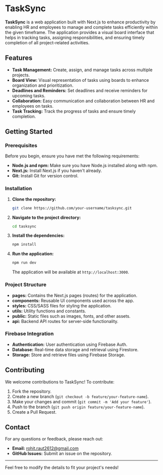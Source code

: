 # TaskSync

**TaskSync** is a web application built with Next.js to enhance productivity by enabling HR and employees to manage and complete tasks efficiently within the given timeframe. The application provides a visual board interface that helps in tracking tasks, assigning responsibilities, and ensuring timely completion of all project-related activities.

## Features

- **Task Management:** Create, assign, and manage tasks across multiple projects.
- **Board View:** Visual representation of tasks using boards to enhance organization and prioritization.
- **Deadlines and Reminders:** Set deadlines and receive reminders for upcoming tasks.
- **Collaboration:** Easy communication and collaboration between HR and employees on tasks.
- **Task Tracking:** Track the progress of tasks and ensure timely completion.

## Getting Started

### Prerequisites

Before you begin, ensure you have met the following requirements:

- **Node.js and npm:** Make sure you have Node.js installed along with npm.
- **Next.js:** Install Next.js if you haven't already.
- **Git:** Install Git for version control.

### Installation

1. **Clone the repository:**

   ```bash
   git clone https://github.com/your-username/tasksync.git
   ```

2. **Navigate to the project directory:**

   ```bash
   cd tasksync
   ```

3. **Install the dependencies:**

   ```bash
   npm install
   ```

4. **Run the application:**

   ```bash
   npm run dev
   ```

   The application will be available at `http://localhost:3000`.

### Project Structure

- **pages:** Contains the Next.js pages (routes) for the application.
- **components:** Reusable UI components used across the app.
- **styles:** CSS/SASS files for styling the application.
- **utils:** Utility functions and constants.
- **public:** Static files such as images, fonts, and other assets.
- **api:** Backend API routes for server-side functionality.

### Firebase Integration

- **Authentication:** User authentication using Firebase Auth.
- **Database:** Real-time data storage and retrieval using Firestore.
- **Storage:** Store and retrieve files using Firebase Storage.

## Contributing

We welcome contributions to TaskSync! To contribute:

1. Fork the repository.
2. Create a new branch (`git checkout -b feature/your-feature-name`).
3. Make your changes and commit (`git commit -m 'Add your feature'`).
4. Push to the branch (`git push origin feature/your-feature-name`).
5. Create a Pull Request.


## Contact

For any questions or feedback, please reach out:

- **Email:** rohit.raut2612@gmail.com
- **GitHub Issues:** Submit an issue on the repository.

---

Feel free to modify the details to fit your project's needs!

